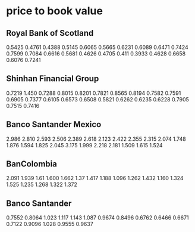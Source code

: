 # price to book value

## Royal Bank of Scotland   
0.5425 0.4761 0.4388 0.5145 0.6065 0.5665 0.6231 0.6089 0.6471 0.7424 0.7599 0.7084 0.6616 0.5681 0.4626 0.4705 0.411 0.3933 0.4628 0.6658 0.6076 0.7241
## Shinhan Financial Group
0.7219 1.450 0.7288 0.8015 0.8201 0.7821 0.8565 0.8194 0.7582 0.7591 0.6905 0.7377 0.6105 0.6573 0.6508 0.5821 0.6262 0.6235 0.6228 0.7905 0.7515 0.7416
## Banco Santander Mexico
2.986 2.810 2.593 2.506 2.389 2.618 2.123 2.422 2.355 2.315 2.074 1.748  1.876 1.594 1.825 2.045 3.175 1.999 2.218 2.181 1.509 1.615 1.524
## BanColombia 
2.091 1.939 1.61 1.600 1.662 1.37 1.417 1.188 1.096 1.262 1.432 1.160 1.324 1.525 1.235 1.268 1.322 1.372
## Banco Santander
0.7552 0.8064 1.023 1.117 1.143 1.087 0.9674 0.8496 0.6762 0.6466 0.6671 0.7122 0.9096 1.028 0.9555 0.9637
